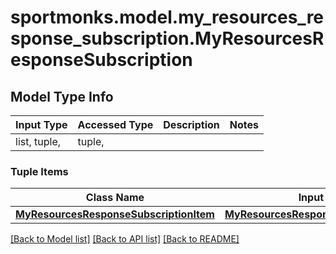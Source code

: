 # sportmonks.model.my_resources_response_subscription.MyResourcesResponseSubscription

## Model Type Info
Input Type | Accessed Type | Description | Notes
------------ | ------------- | ------------- | -------------
list, tuple,  | tuple,  |  | 

### Tuple Items
Class Name | Input Type | Accessed Type | Description | Notes
------------- | ------------- | ------------- | ------------- | -------------
[**MyResourcesResponseSubscriptionItem**](MyResourcesResponseSubscriptionItem.md) | [**MyResourcesResponseSubscriptionItem**](MyResourcesResponseSubscriptionItem.md) | [**MyResourcesResponseSubscriptionItem**](MyResourcesResponseSubscriptionItem.md) |  | 

[[Back to Model list]](../../README.md#documentation-for-models) [[Back to API list]](../../README.md#documentation-for-api-endpoints) [[Back to README]](../../README.md)

